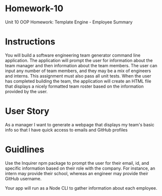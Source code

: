 # Homework-10

Unit 10 OOP Homework: Template Engine - Employee Summary

# Instructions

You will build a software engineering team generator command line application. The application will prompt the user for information about the team manager and then information about the team members. The user can input any number of team members, and they may be a mix of engineers and interns. This assignment must also pass all unit tests. When the user has completed building the team, the application will create an HTML file that displays a nicely formatted team roster based on the information provided by the user.

# User Story

As a manager
I want to generate a webpage that displays my team's basic info
so that I have quick access to emails and GitHub profiles

# Guidlines

Use the Inquirer npm package to prompt the user for their email, id, and specific information based on their role with the company. For instance, an intern may provide their school, whereas an engineer may provide their GitHub username.

Your app will run as a Node CLI to gather information about each employee.

#
